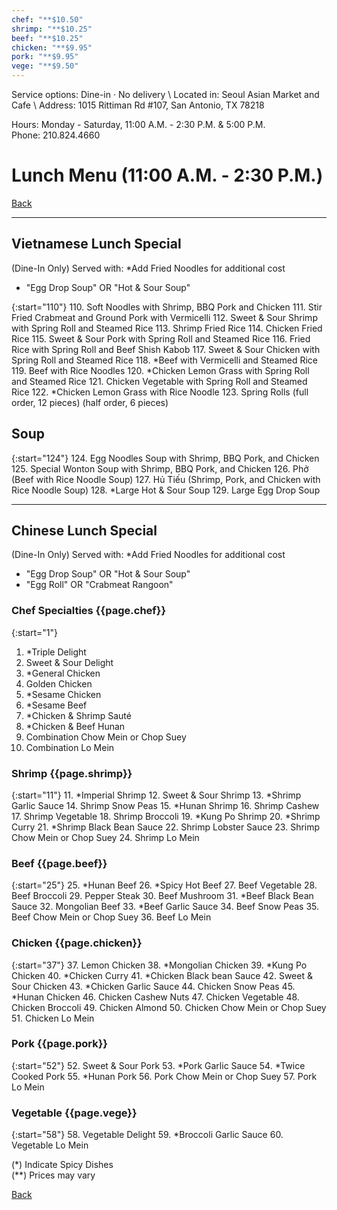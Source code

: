 ```yaml
---
chef: "**$10.50"
shrimp: "**$10.25"
beef: "**$10.25"
chicken: "**$9.95"
pork: "**$9.95"
vege: "**$9.50"
---
```


<link rel="stylesheet" href="assets/css/style.css">
Service options: Dine-in · No delivery \
Located in: Seoul Asian Market and Cafe \
Address: 1015 Rittiman Rd #107, San Antonio, TX 78218

Hours: Monday - Saturday, 11:00 A.M. - 2:30 P.M. & 5:00 P.M. \
Phone: 210.824.4660

# Lunch Menu (11:00 A.M. - 2:30 P.M.)
[Back](./)

---
## Vietnamese Lunch Special
(Dine-In Only) Served with: *Add Fried Noodles for additional cost
- "Egg Drop Soup" OR "Hot & Sour Soup"

{:start="110"}
110. Soft Noodles with Shrimp, BBQ Pork and Chicken
111. Stir Fried Crabmeat and Ground Pork with Vermicelli
112. Sweet & Sour Shrimp with Spring Roll and Steamed Rice
113. Shrimp Fried Rice
114. Chicken Fried Rice
115. Sweet & Sour Pork with Spring Roll and Steamed Rice
116. Fried Rice with Spring Roll and Beef Shish Kabob
117. Sweet & Sour Chicken with Spring Roll and Steamed Rice
118. *Beef with Vermicelli and Steamed Rice
119. Beef with Rice Noodles
120. *Chicken Lemon Grass with Spring Roll and Steamed Rice
121. Chicken Vegetable with Spring Roll and Steamed Rice
122. *Chicken Lemon Grass with Rice Noodle
123. Spring Rolls (full order, 12 pieces) (half order, 6 pieces)

## Soup

{:start="124"}
124. Egg Noodles Soup with Shrimp, BBQ Pork, and Chicken
125. Special Wonton Soup with Shrimp, BBQ Pork, and Chicken
126. Phở (Beef with Rice Noodle Soup)
127. Hủ Tiếu (Shrimp, Pork, and Chicken with Rice Noodle Soup)
128. *Large Hot & Sour Soup
129. Large Egg Drop Soup

---
## Chinese Lunch Special
(Dine-In Only) Served with: *Add Fried Noodles for additional cost
- "Egg Drop Soup" OR "Hot & Sour Soup"
- "Egg Roll" OR "Crabmeat Rangoon"

### Chef Specialties {{page.chef}}

{:start="1"}
1. *Triple Delight
2. Sweet & Sour Delight
3. *General Chicken
4. Golden Chicken
5. *Sesame Chicken
6. *Sesame Beef
7. *Chicken & Shrimp Sauté
8. *Chicken & Beef Hunan
9. Combination Chow Mein or Chop Suey
10. Combination Lo Mein

### Shrimp {{page.shrimp}}

{:start="11"}
11. *Imperial Shrimp
12. Sweet & Sour Shrimp
13. *Shrimp Garlic Sauce
14. Shrimp Snow Peas
15. *Hunan Shrimp
16. Shrimp Cashew
17. Shrimp Vegetable
18. Shrimp Broccoli
19. *Kung Po Shrimp
20. *Shrimp Curry
21. *Shrimp Black Bean Sauce
22. Shrimp Lobster Sauce
23. Shrimp Chow Mein or Chop Suey
24. Shrimp Lo Mein

### Beef {{page.beef}}

{:start="25"}
25. *Hunan Beef
26. *Spicy Hot Beef
27. Beef Vegetable
28. Beef Broccoli
29. Pepper Steak
30. Beef Mushroom
31. *Beef Black Bean Sauce
32. Mongolian Beef
33. *Beef Garlic Sauce
34. Beef Snow Peas
35. Beef Chow Mein or Chop Suey
36. Beef Lo Mein

### Chicken {{page.chicken}}

{:start="37"}
37. Lemon Chicken
38. *Mongolian Chicken
39. *Kung Po Chicken
40. *Chicken Curry
41. *Chicken Black bean Sauce
42. Sweet & Sour Chicken
43. *Chicken Garlic Sauce
44. Chicken Snow Peas
45. *Hunan Chicken
46. Chicken Cashew Nuts
47. Chicken Vegetable
48. Chicken Broccoli
49. Chicken Almond
50. Chicken Chow Mein or Chop Suey
51. Chicken Lo Mein

### Pork {{page.pork}}

{:start="52"}
52. Sweet & Sour Pork
53. *Pork Garlic Sauce
54. *Twice Cooked Pork
55. *Hunan Pork
56. Pork Chow Mein or Chop Suey
57. Pork Lo Mein

### Vegetable {{page.vege}}

{:start="58"}
58. Vegetable Delight
59. *Broccoli Garlic Sauce
60. Vegetable Lo Mein

(*) Indicate Spicy Dishes \
(**) Prices may vary

[Back](./)
